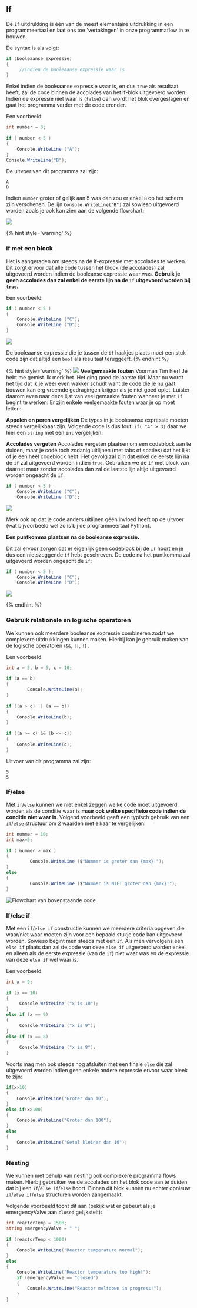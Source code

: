 ## If

De ``if`` uitdrukking is één van de meest elementaire uitdrukking in een programmeertaal en laat ons toe 'vertakingen' in onze programmaflow in te bouwen.

De syntax is als volgt:

```csharp
if (booleaanse expressie) 
{
     //indien de booleaanse expressie waar is
}

```
Enkel indien de booleaanse expressie waar is, en dus ``true`` als resultaat heeft, zal de code binnen de accolades van het if-blok uitgevoerd worden. Indien de expressie niet waar is (``false``) dan wordt het blok overgeslagen en gaat het programma verder met de code eronder.

Een voorbeeld:
```csharp
int number = 3;
 
if ( number < 5 )
{
    Console.WriteLine ("A");
}
Console.WriteLine("B");
```

De uitvoer van dit programma zal zijn:

```
A
B
```

Indien ``number`` groter of gelijk aan 5 was dan zou er enkel ``B`` op het scherm zijn verschenen. De lijn ``Console.WriteLine("B")`` zal sowieso uitgevoerd worden zoals je ook kan zien aan de volgende flowchart:

<!--- {float: left} --->
![](../assets/2_beslissingen/ifflow.png)

{% hint style='warning' %}
### if met een block

Het is aangeraden om steeds na de if-expressie met accolades te werken. Dit zorgt ervoor dat alle code tussen het block (de accolades) zal uitgevoerd worden indien de booleanse expressie waar was. **Gebruik je geen accolades dan zal enkel de eerste lijn na de ``if`` uitgevoerd worden bij ``true``.**

Een voorbeeld:
```csharp
if ( number < 5 )
{
    Console.WriteLine ("C");
    Console.WriteLine ("D");
}
```
<!--- {float: left} --->
![](../assets/2_beslissingen/iffflowblock.png)

De booleaanse expressie die je tussen de ``if`` haakjes plaats moet een stuk code zijn dat altijd een ``bool`` als resultaat teruggeeft. 
{% endhint %}



{% hint style='warning' %}
![](../assets/attention.png)
**Veelgemaakte fouten**
Voorman Tim hier! Je hebt me gemist. Ik merk het. Het ging goed de laatste tijd. Maar nu wordt het tijd dat ik je weer even wakker schudt want de code die je nu gaat bouwen kan érg vreemde gedragingen krijgen als je niet goed oplet. Luister daarom even naar deze lijst van veel gemaakte fouten wanneer je met ``if`` begint te werken: 
Er zijn enkele veelgemaakte fouten waar je op moet letten:

**Appelen en peren vergelijken**
De types in je booleaanse expressie moeten steeds vergelijkbaar zijn. Volgende code is dus fout: ``if( "4" > 3)`` daar we hier een ``string`` met een ``int`` vergelijken.

**Accolades vergeten**
Accolades vergeten plaatsen om een codeblock aan te duiden, maar je code toch zodanig uitlijnen (met tabs of spaties) dat het lijkt of je een heel codeblock hebt. Het gevolg zal zijn dat enkel de eerste lijn na de ``if`` zal uitgevoerd worden indien ``true``. Gebruiken we de ``if`` met block van daarnet maar zonder accolades dan zal de laatste lijn altijd uitgevoerd worden ongeacht de ``if``:

```csharp
if ( number < 5 )
    Console.WriteLine ("C");
    Console.WriteLine ("D");
```

<!--- {float: left} --->
![](../assets/2_beslissingen/ifflownobrace.png)

Merk ook op dat je code anders uitlijnen géén invloed heeft op de uitvoer (wat bijvoorbeeld wel zo is bij de programmeertaal Python).

**Een puntkomma plaatsen na de booleanse expressie.** 

Dit zal ervoor zorgen dat er eigenlijk geen codeblock bij de ``if`` hoort en je dus een nietszeggende ``if`` hebt geschreven. De code na het puntkomma zal uitgevoerd worden ongeacht de ``if``:

```csharp
if ( number < 5 );
    Console.WriteLine ("C");
    Console.WriteLine ("D");
```

<!--- {float: left} --->
![](../assets/2_beslissingen/ifflowsemicolon.png)
  
{% endhint %}

### Gebruik relationele en logische operatoren

We kunnen ook meerdere booleanse expressie combineren zodat we complexere uitdrukkingen kunnen maken. Hierbij kan je gebruik maken van de logische operatoren (``&&``, ``||``, ``!``) .

Een voorbeeld:
```csharp
int a = 5, b = 5, c = 10;
 
if (a == b)
{
        Console.WriteLine(a);
}
 
if ((a > c) || (a == b))
{  
    Console.WriteLine(b);
}
 
if ((a >= c) && (b <= c))
{
    Console.WriteLine(c);
}
```

Uitvoer van dit programma zal zijn:

<!---{line-numbers:false}--->
```text
5
5
```

### If/else
Met ``if``/``else`` kunnen we niet enkel zeggen welke code moet uitgevoerd worden als de conditie waar is **maar ook welke specifieke code indien de conditie niet waar is**. Volgend voorbeeld geeft een typisch gebruik van een ``if``/``else`` structuur om 2 waarden met elkaar te vergelijken:

```csharp
int nummer = 10;
int max=5;
 
if ( nummer > max )
{
         Console.WriteLine ($"Nummer is groter dan {max}!");
}
else
{
         Console.WriteLine ($"Nummer is NIET groter dan {max}!");
}
```

![Flowchart van bovenstaande code](../assets/2_beslissingen/ifelseflow.png)

### If/else if
Met een ``if``/``else if`` constructie kunnen we meerdere criteria opgeven die waar/niet waar moeten zijn voor een bepaald stukje code kan uitgevoerd worden. 
Sowieso begint men steeds met een ``if``. Als men vervolgens een ``else if`` plaats dan zal de code van deze ``else if`` uitgevoerd worden enkel en alleen als de eerste expressie (van de ``if``) niet waar was en de expressie van deze ``else if`` wel waar is.

Een voorbeeld:

```csharp
int x = 9;
 
if (x == 10)
{
     Console.WriteLine ("x is 10");
}
else if (x == 9)
{
     Console.WriteLine ("x is 9");
}
else if (x == 8)
{
     Console.WriteLine ("x is 8");
}
```

Voorts mag men ook steeds nog afsluiten met een finale ``else`` die zal uitgevoerd worden indien geen enkele andere expressie ervoor waar bleek te zijn:

```csharp
if(x>10)
{
    Console.WriteLine("Groter dan 10");
}
else if(x>100)
{
    Console.WriteLine("Groter dan 100");
}
else
{
    Console.WriteLine("Getal kleiner dan 10");
}

```


### Nesting
We kunnen met behulp van nesting ook complexere programma flows maken. Hierbij gebruiken we de accolades om het blok code aan te duiden dat bij een ``if``/``else if``/``else`` hoort. Binnen dit blok kunnen nu echter opnieuw ``if``/``else if``/``else`` structuren worden aangemaakt.

Volgende voorbeeld toont dit aan (bekijk wat er gebeurt als je emergencyValve aan ``closed`` gelijkstelt):

```csharp
int reactorTemp = 1500;
string emergencyValve = " ";
 
if (reactorTemp < 1000)
{
    Console.WriteLine("Reactor temperature normal");
}
else
{
    Console.WriteLine("Reactor temperature too high!");
    if (emergencyValve == "closed")
    {
        Console.WriteLine("Reactor meltdown in progress!");
    }
}
```